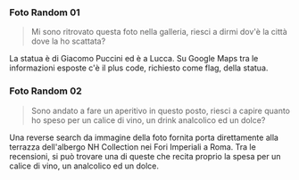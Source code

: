 ### Foto Random 01
> Mi sono ritrovato questa foto nella galleria, riesci a dirmi dov'è la città dove la ho scattata?

La statua è di Giacomo Puccini ed è a Lucca. Su Google Maps tra le informazioni esposte c'è il plus code, richiesto come flag, della statua.

### Foto Random 02
> Sono andato a fare un aperitivo in questo posto, riesci a capire quanto ho speso per un calice di vino, un drink analcolico ed un dolce?

Una reverse search da immagine della foto fornita porta direttamente alla terrazza dell'albergo NH Collection nei Fori Imperiali a Roma. Tra le recensioni, si può trovare una di queste che recita proprio la spesa per un calice di vino, un analcolico ed un dolce.
